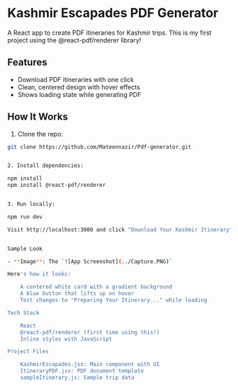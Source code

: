 # Kashmir Escapades PDF Generator

A React app to create PDF itineraries for Kashmir trips. This is my first project using the @react-pdf/renderer library!

## Features

- Download PDF itineraries with one click
- Clean, centered design with hover effects
- Shows loading state while generating PDF

## How It Works

1. Clone the repo:

```bash
git clone https://github.com/Mateennazir/Pdf-generator.git


2. Install dependencies:

npm install
npm install @react-pdf/renderer


3. Run locally:

npm run dev

Visit http://localhost:3000 and click "Download Your Kashmir Itinerary"


Sample Look

- **Image**: The `![App Screenshot](../Capture.PNG)`

Here's how it looks:

    A centered white card with a gradient background
    A blue button that lifts up on hover
    Text changes to "Preparing Your Itinerary..." while loading

Tech Stack

    React
    @react-pdf/renderer (first time using this!)
    Inline styles with JavaScript

Project Files

    KashmirEscapades.jsx: Main component with UI
    ItineraryPDF.jsx: PDF document template
    sampleItinerary.js: Sample trip data

```
